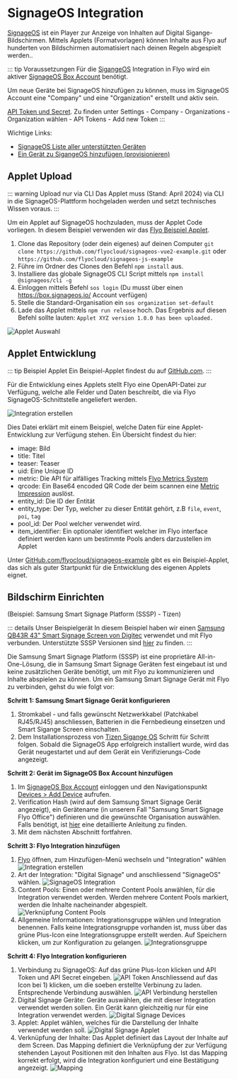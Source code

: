 # SignageOS Integration

[SignageOS](https://www.signageos.io/) ist ein Player zur Anzeige von Inhalten auf Digital Sigange-Bildschirmen. Mittels Applets (Formatvorlagen) können Inhalte aus Flyo auf hunderten von Bildschirmen automatisiert nach deinen Regeln abgespielt werden..

::: tip Voraussetzungen
 Für die [SigangeOS](https://signageos.io) Integration in Flyo wird ein aktiver [SignageOS Box Account](https://box.signageos.io/) benötigt.

Um neue Geräte bei SignageOS hinzufügen zu können, muss im SignageOS Account eine "Company" und eine "Organization" erstellt und aktiv sein.

[API Token und Secret](https://box.signageos.io). Zu finden unter Settings - Company - Organizations - Organization wählen - API Tokens - Add new Token
:::

Wichtige Links:

+ [SignageOS Liste aller unterstützten Geräten](https://www.signageos.io/supported-devices/)
+ [Ein Gerät zu SigangeOS hinzufügen (provisionieren)](https://docs.signageos.io/provisioning)

## Applet Upload

::: warning Upload nur via CLI
Das Applet muss (Stand: April 2024) via CLI in die SignageOS-Plattform hochgeladen werden und setzt technisches Wissen voraus.
:::

Um ein Applet auf SignageOS hochzuladen, muss der Applet Code vorliegen. In diesem Beispiel verwenden wir das [Flyo Beispiel Applet](https://github.com/flyocloud/signageos-vue2-example).

1. Clone das Repository (oder dein eigenes) auf deinen Computer `git clone https://github.com/flyocloud/signageos-vue2-example.git` oder `https://github.com/flyocloud/signageos-js-example`
2. Führe im Ordner des Clones den Befehl `npm install` aus.
3. Installiere das globale SignageOS CLI Script mittels `npm install @signageos/cli -g`
4. Einloggen mittels Befehl `sos login` (Du musst über einen https://box.signageos.io/ Account verfügen)
5. Stelle die Standard-Organisation ein `sos organization set-default`
6. Lade das Applet mittels `npm run release` hoch. Das Ergebnis auf diesen Befehl sollte lauten: `Applet XYZ version 1.0.0 has been uploaded.`

![Applet Auswahl](assets/signageOS/applet-name.png)

## Applet Entwicklung

::: tip Beispiel Applet
Ein Beispiel-Applet findest du auf [GitHub.com](https://github.com/flyocloud/signageos-vue2-example).
:::

Für die Entwicklung eines Applets stellt Flyo eine OpenAPI-Datei zur Verfügung, welche alle Felder und Daten beschreibt, die via Flyo SignageOS-Schnittstelle angeliefert werden.

![Integration erstellen](assets/signageOS/openapi.png)

Dies Datei erklärt mit einem Beispiel, welche Daten für eine Applet-Entwicklung zur Verfügung stehen. Ein Übersicht findest du hier:

+ image: Bild
+ title: Titel
+ teaser: Teaser
+ uid: Eine Unique ID
+ metric: Die API für alfälliges Tracking mittels [Flyo Metrics System](../dev/infos/metrics.md)
+ qrcode: Ein Base64 encoded QR Code der beim scannen eine [Metric Impression](../dev/infos/metrics.md) auslöst.
+ entity_id: Die ID der Entität
+ entity_type: Der Typ, welcher zu dieser Entität gehört, z.B `file`, `event`, `poi`, `tag`
+ pool_id: Der Pool welcher verwendet wird.
+ item_identifier: Ein optionaler identifiert welcher im Flyo interface definiert werden kann um bestimmte Pools anders darzustellen im Applet

Unter [GitHub.com/flyocloud/signageos-example](https://github.com/flyocloud/signageos-example) gibt es ein Beispiel-Applet, das sich als guter Startpunkt für die Entwicklung des eigenen Applets eignet.

## Bildschirm Einrichten 

(Beispiel: Samsung Smart Signage Platform (SSSP) - Tizen)

::: details Unser Beispielgerät 
In diesem Beispiel haben wir einen [Samsung QB43R 43" Smart Signage Screen von Digitec](https://www.digitec.ch/de/s1/product/samsung-qb43r-43-3840-x-2160-pixels-digital-signage-11206798) verwendet und mit Flyo verbunden. Unterstützte SSSP Versionen sind [hier]( https://www.signageos.io/supported-devices/samsung-sssp-tizen) zu finden.
:::

Die Samsung Smart Signage Platform (SSSP) ist eine proprietäre All-in-One-Lösung, die in Samsung Smart Signage Geräten fest eingebaut ist und keine zusätzlichen Geräte benötigt, um mit Flyo zu kommunizieren und Inhalte abspielen zu können. Um ein Samsung Smart Signage Gerät mit Flyo zu verbinden, gehst du wie folgt vor:

**Schritt 1: Samsung Smart Signage Gerät konfigurieren**

1. Stromkabel - und falls gewünscht Netzwerkkabel (Patchkabel RJ45/RJ45) anschliessen, Batterien in die Fernbedieung einsetzen und Smart Sigange Screen einschalten.
2. Dem Installationsprozess von [Tizen Sigange OS](https://docs.signageos.io/provisioning/device-provisioning-tizen) Schritt für Schritt folgen. Sobald die SignageOS App erfolgreich installiert wurde, wird das Gerät neugestartet und auf dem Gerät ein Verifizierungs-Code angezeigt.

**Schritt 2: Gerät im SignageOS Box Account hinzufügen**

1. Im [SignageOS Box Account](https://box.signageos.io/) einloggen und den Navigationspunkt [Devices > Add Device](https://box.signageos.io/devices/new) aufrufen.
2. Verification Hash (wird auf dem Samsung Smart Signage Gerät angezeigt), ein Gerätename (in unserem Fall "Samsung Smart Signage Flyo Office") definieren und die gewünschte Organisation auswählen. Falls benötigt, ist [hier](https://docs.signageos.io/knowledge-base/how-to-provision-device-with-cloud) eine detaillierte Anleitung zu finden.
3. Mit dem nächsten Abschnitt fortfahren.

**Schritt 3: Flyo Integration hinzufügen**

1. [Flyo](https://flyo.cloud) öffnen, zum Hinzufügen-Menü wechseln und "Integration" wählen
![Integration erstellen](assets/signageOS/add-integration-step1.png)
2. Art der Integration: "Digital Signage" und anschliessend "SignageOS" wählen.
![SignageOS Integration](assets/signageOS/add-integration-step2.png)
3. Content Pools: Einen oder mehrere Content Pools anwählen, für die Integration verwendet werden. Werden mehrere Content Pools markiert, werden die Inhalte nacheinander abgespielt.
![Verknüpfung Content Pools](assets/signageOS/add-integration-step3.png)
4. Allgemeine Informationen: Integrationsgruppe wählen und Integration benennen. Falls keine Integrationsgruppe vorhanden ist, muss über das grüne Plus-Icon eine Integrationsgruppe erstellt werden. Auf Speichern klicken, um zur Konfiguration zu gelangen.
![Integrationsgruppe](assets/signageOS/add-integration-step4.png)

**Schritt 4: Flyo Integration konfigurieren**

1. Verbindung zu SignageOS: Auf das grüne Plus-Icon klicken und API Token und API Secret eingeben.
![API Token](assets/signageOS/add-integration-step5.png)
Anschliessend auf das Icon bei 1) klicken, um die soeben erstellte Verbinung zu laden. Entsprechende Verbindung auswählen.
![API Verbindung herstellen](assets/signageOS/add-integration-step6.png)
2. Digital Signage Geräte: Geräte auswählen, die mit dieser Integration verwendet werden sollen. Ein Gerät kann gleichzeitig nur für eine Integration verwendet werden.
![Digital Signage Devices](assets/signageOS/add-integration-step7.png)
3. Applet: Applet wählen, welches für die Darstellung der Inhalte verwendet werden soll.
![Digital Signage Applet](assets/signageOS/add-integration-step8.png)
4. Verknüpfung der Inhalte: Das Applet definiert das Layout der Inhalte auf dem Screen. Das Mapping definiert die Verknüpfung der zur Verfügung stehenden Layout Positionen mit den Inhalten aus Flyo. Ist das Mapping korrekt erfolgt, wird die Integration konfiguriert und eine Bestätigung angezeigt.
![Mapping](assets/signageOS/add-integration-step9.png)
